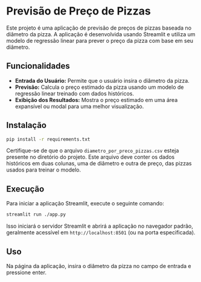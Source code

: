 # Previsão de Preço de Pizzas

Este projeto é uma aplicação de previsão de preços de pizzas baseada no diâmetro da pizza. A aplicação é desenvolvida usando Streamlit e utiliza um modelo de regressão linear para prever o preço da pizza com base em seu diâmetro.

## Funcionalidades

- **Entrada do Usuário:** Permite que o usuário insira o diâmetro da pizza.
- **Previsão:** Calcula o preço estimado da pizza usando um modelo de regressão linear treinado com dados históricos.
- **Exibição dos Resultados:** Mostra o preço estimado em uma área expansível ou modal para uma melhor visualização.

## Instalação

   ```bash
   pip install -r requirements.txt
   ```

   Certifique-se de que o arquivo `diametro_por_preco_pizzas.csv` esteja presente no diretório do projeto. Este arquivo deve conter os dados históricos em duas colunas, uma de diâmetro e outra de preço, das pizzas usados para treinar o modelo.

## Execução

Para iniciar a aplicação Streamlit, execute o seguinte comando:

```bash
streamlit run ./app.py
```

Isso iniciará o servidor Streamlit e abrirá a aplicação no navegador padrão, geralmente acessível em `http://localhost:8501` (ou na porta especificada).

## Uso

Na página da aplicação, insira o diâmetro da pizza no campo de entrada e pressione enter.
